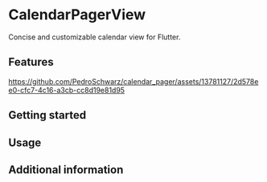 
# CalendarPagerView
Concise and customizable calendar view for Flutter.

## Features

https://github.com/PedroSchwarz/calendar_pager/assets/13781127/2d578ee0-cfc7-4c16-a3cb-cc8d19e81d95

## Getting started

## Usage

## Additional information

